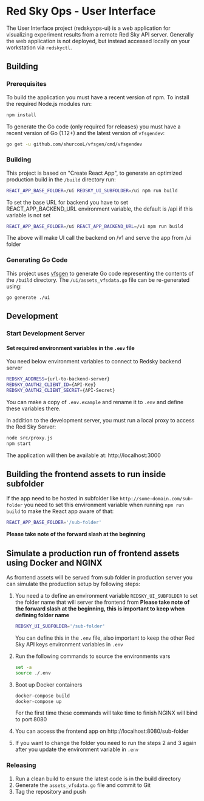 # Red Sky Ops - User Interface

The User Interface project (redskyops-ui) is a web application for visualizing experiment results from a remote Red Sky API server. Generally the web application is not deployed, but instead accessed locally on your workstation via `redskyctl`.


## Building

### Prerequisites

To build the application you must have a recent version of npm. To install the required Node.js modules run:

```sh
npm install
```

To generate the Go code (only required for releases) you must have a recent version of Go (1.12+) and the latest version of `vfsgendev`:

```sh
go get -u github.com/shurcooL/vfsgen/cmd/vfsgendev
```


### Building

This project is based on "Create React App", to generate an optimized production build in the `/build` directory run:

```sh
REACT_APP_BASE_FOLDER=/ui REDSKY_UI_SUBFOLDER=/ui npm run build
```

To set the base URL for backend you have to set REACT_APP_BACKEND_URL environment variable, the default is /api if this variable is not set

```sh
REACT_APP_BASE_FOLDER=/ui REACT_APP_BACKEND_URL=/v1 npm run build
```

The above will make UI call the backend on /v1 and serve the app from /ui folder


### Generating Go Code

This project uses [vfsgen](https://github.com/shurcooL/vfsgen) to generate Go code representing the contents of the `/build` directory. The `/ui/assets_vfsdata.go` file can be re-generated using:

```
go generate ./ui
```


## Development

### Start Development Server

#### Set required environment variables in the `.env` file

You need below environment variables to connect to Redsky backend server

```sh
REDSKY_ADDRESS={url-to-backend-server}
REDSKY_OAUTH2_CLIENT_ID={API-Key}
REDSKY_OAUTH2_CLIENT_SECRET={API-Secret}
```

You can make a copy of `.env.example` and rename it to `.env` and define these variables there.

In addition to the development server, you must run a local proxy to access the Red Sky Server:

```sh
node src/proxy.js
npm start
```

The application will then be available at: http://localhost:3000

## Building the frontend assets to run inside subfolder

If the app need to be hosted in subfolder like `http://some-domain.com/sub-folder` you need to set this environment variable when running `npm run build` to make the React app aware of that:

```sh
REACT_APP_BASE_FOLDER='/sub-folder'
```
**Please take note of the forward slash at the beginning**

## Simulate a production run of frontend assets using Docker and NGINX

As frontend assets will be served from sub folder in production server you can simulate the production setup by following steps:

1. You need a to define an environment variable `REDSKY_UI_SUBFOLDER` to set the folder name that will server the frontend from
   **Please take note of the forward slash at the beginning, this is important to keep when defining folder name**

   ```sh
   REDSKY_UI_SUBFOLDER='/sub-folder'
   ```

   You can define this in the `.env` file, also important to keep the other Red Sky API keys environment variables in `.env`

2. Run the following commands to source the environments vars

   ```sh
   set -a
   source ./.env
   ```

3. Boot up Docker containers

   ```sh
   docker-compose build
   docker-compose up
   ```

   For the first time these commands will take time to finish
   NGINX will bind to port 8080

4. You can access the frontend app on http://localhost:8080/sub-folder

5. If you want to change the folder you need to run the steps 2 and 3 again after you update the environment variable in `.env`

### Releasing

1. Run a clean build to ensure the latest code is in the build directory
2. Generate the `assets_vfsdata.go` file and commit to Git
3. Tag the repository and push

